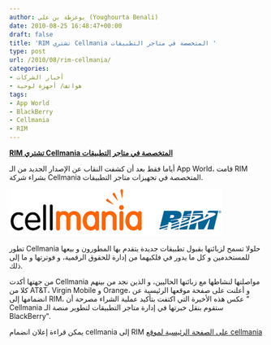 ```yaml
---
author: يوغرطة بن علي (Youghourta Benali)
date: 2010-08-25 16:48:47+00:00
draft: false
title: 'RIM تشتري Cellmania المتخصصة في متاجر التطبيقات '
type: post
url: /2010/08/rim-cellmania/
categories:
- أخبار الشركات
- هواتف/ أجهزة لوحية
tags:
- App World
- BlackBerry
- Cellmania
- RIM
---
```


**[RIM تشتري Cellmania المتخصصة في متاجر التطبيقات](https://www.it-scoop.com/2010/08/rim-cellmania/)**




أياما فقط بعد أن كشفت النقاب عن الإصدار الجديد من الـ App World، قامت RIM بشراء شركة Cellmania المتخصصة في تجهيزات متاجر التطبيقات.




[![](CellMania-RIM.png)
](https://www.it-scoop.com/2010/08/rim-cellmania/)


تطور Cellmania حلولا تسمح لزبائنها بقبول تطبيقات جديدة يتقدم بها المطورون و بيعها للمستخدمين و كل ما يدور في فلكيهما من إدارة للحقوق الرقمية، و فوترتها و ما إلى ذلك.

من جهتها أكدت Cellmania مواصلتها لنشاطها مع زبائنها الحاليين، و الذين نجد من بينهم كلا من AT&T، Virgin Mobile و Orange، و أعلنت على صفحة موقعها الرئيسية عن انضمامها إلى RIM، عكس هذه الأخيرة التي اكتفت بتأكيد عملية الشراء مصرحة أن " Cellmania ستقوم بنقل خبرتها في إدارة متاجر التطبيقات لتطوير منصة الـ BlackBerry".

يمكن قراءة إعلان انضمام cellmania إلى RIM [على الصفحة الرئيسية لموقع cellmania](http://cellmania.com/)
